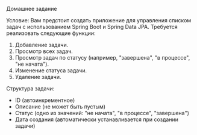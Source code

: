 Домашнее задание

Условие:
Вам предстоит создать приложение для управления списком задач с использованием Spring Boot и Spring Data JPA. Требуется реализовать следующие функции:

1. Добавление задачи.
2. Просмотр всех задач.
3. Просмотр задач по статусу (например, "завершена", "в процессе", "не начата").
4. Изменение статуса задачи.
5. Удаление задачи.

Структура задачи:

- ID (автоинкрементное)
- Описание (не может быть пустым)
- Статус (одно из значений: "не начата", "в процессе", "завершена")
- Дата создания (автоматически устанавливается при создании задачи)
